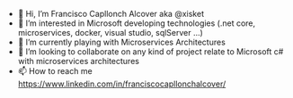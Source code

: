 - 👋 Hi, I’m Francisco Capllonch Alcover aka @xisket
- 👀 I’m interested in Microsoft developing technologies (.net core, microservices, docker, visual studio, sqlServer ...)
- 🌱 I’m currently playing with Microservices Architectures
- 💞️ I’m looking to collaborate on any kind of project relate to Microsoft c# with microservices architectures
- 📫 How to reach me https://www.linkedin.com/in/franciscocapllonchalcover/

<!---
xisket/xisket is a ✨ special ✨ repository because its `README.md` (this file) appears on your GitHub profile.
You can click the Preview link to take a look at your changes.
--->
